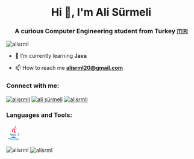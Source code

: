 <h1 align="center">Hi 👋, I'm Ali Sürmeli</h1>
<h3 align="center">A curious Computer Engineering student from Turkey 🇹🇷</h3>

<p align="left"> <img src="https://komarev.com/ghpvc/?username=alisrml&label=Profile%20views&color=0e75b6&style=flat" alt="alisrml" /> </p>

- 🌱 I’m currently learning **Java**

- 📫 How to reach me **alisrml20@gmail.com**

<h3 align="left">Connect with me:</h3>
<p align="left">
<a href="https://twitter.com/alisrmll" target="blank"><img align="center" src="https://raw.githubusercontent.com/rahuldkjain/github-profile-readme-generator/master/src/images/icons/Social/twitter.svg" alt="alisrmll" height="30" width="40" /></a>
<a href="https://linkedin.com/in/ali sürmeli" target="blank"><img align="center" src="https://raw.githubusercontent.com/rahuldkjain/github-profile-readme-generator/master/src/images/icons/Social/linked-in-alt.svg" alt="ali sürmeli" height="30" width="40" /></a>
<a href="https://instagram.com/alisrmll" target="blank"><img align="center" src="https://raw.githubusercontent.com/rahuldkjain/github-profile-readme-generator/master/src/images/icons/Social/instagram.svg" alt="alisrmll" height="30" width="40" /></a>
</p>

<h3 align="left">Languages and Tools:</h3>
<p align="left"> <a href="https://www.java.com" target="_blank" rel="noreferrer"> <img src="https://raw.githubusercontent.com/devicons/devicon/master/icons/java/java-original.svg" alt="java" width="40" height="40"/> </a> </p>

<p><img align="left" src="https://github-readme-stats.vercel.app/api/top-langs?username=alisrml&show_icons=true&locale=en&layout=compact" alt="alisrml" /></p>

<p>&nbsp;<img align="center" src="https://github-readme-stats.vercel.app/api?username=alisrml&show_icons=true&locale=en" alt="alisrml" /></p>
